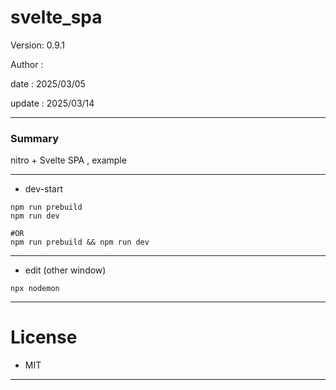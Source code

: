 # svelte_spa

 Version: 0.9.1

 Author  : 

 date    : 2025/03/05 

 update  : 2025/03/14

***
### Summary

nitro + Svelte SPA ,  example

***
* dev-start

```
npm run prebuild
npm run dev

#OR
npm run prebuild && npm run dev
```

***
* edit (other window)
```
npx nodemon
```

***
# License

* MIT

***